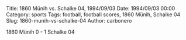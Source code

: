 Title: 1860 Münih vs. Schalke 04, 1994/09/03
Date: 1994/09/03 00:00
Category: sports
Tags: football, football scores, 1860 Münih, Schalke 04
Slug: 1860-munih-vs-schalke-04
Author: carbonero


1860 Münih 0 - 1 Schalke 04
